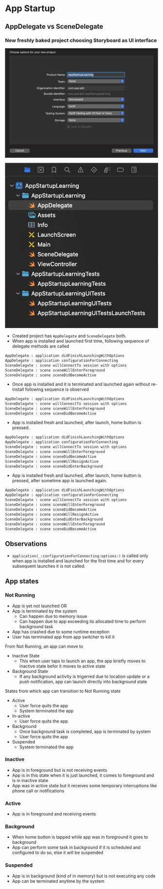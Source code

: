# App Startup

## AppDelegate vs SceneDelegate

### New freshly baked project choosing Storyboard as UI interface

![Xcode new project](resources/xcode-new-project-storyboard-swift.png "Xcode new project")


![Default files](resources/xcode-created-new-project-storyboard-default-files.png "Default files")


- Created project has `AppDelegate` and `SceneDelegate` both.
- When app is installed and launched first time, following sequence of delegate methods are called

```
AppDelegate : application didFinishLaunchingWithOptions
AppDelegate : application configurationForConnecting
SceneDelegate : scene willConnectTo session with options
SceneDelegate : scene sceneWillEnterForeground
SceneDelegate : scene sceneDidBecomeActive
```

- Once app is installed and it is terminated and launched again without re-install following sequence is observed

```
AppDelegate : application didFinishLaunchingWithOptions
SceneDelegate : scene willConnectTo session with options
SceneDelegate : scene sceneWillEnterForeground
SceneDelegate : scene sceneDidBecomeActive
```

- App is installed fresh and launched, after launch, home button is pressed.

```
AppDelegate : application didFinishLaunchingWithOptions
AppDelegate : application configurationForConnecting
SceneDelegate : scene willConnectTo session with options
SceneDelegate : scene sceneWillEnterForeground
SceneDelegate : scene sceneDidBecomeActive
SceneDelegate : scene sceneWillResignActive
SceneDelegate : scene sceneDidEnterBackground
```

- App is installed fresh and launched, after launch, home button is pressed, after sometime app is launched again.

```
AppDelegate : application didFinishLaunchingWithOptions
AppDelegate : application configurationForConnecting
SceneDelegate : scene willConnectTo session with options
SceneDelegate : scene sceneWillEnterForeground
SceneDelegate : scene sceneDidBecomeActive
SceneDelegate : scene sceneWillResignActive
SceneDelegate : scene sceneDidEnterBackground
SceneDelegate : scene sceneWillEnterForeground
SceneDelegate : scene sceneDidBecomeActive
```


## Observations

- `application(_:configurationForConnecting:options:)` is called only when app is installed and launched for the first time
and for every subsequent launches it is not called.


## App states

### Not Running
- App is yet not launched OR
- App is terminated by the system
    - Can happen due to memory issue
    - Can happen due to app exceeding its allocated time to perform background task
- App has crashed due to some runtime exception
- User has terminated app from app switcher to kill it

From Not Running, an app can move to
- Inactive State
    - This when user taps to launch an app, the app briefly moves to inactive state befor it moves to active state
- Background State
    - If any background activity is trigerred due to location update or a push notification, app can launch directly into
    background state

States from which app can transition to Not Running state
- Active
    - User force quits the app
    - System terminated the app
- In-active
    - User force quits the app
- Background
    - Once background task is completed, app is terminated by system
    - User force quits the app
- Suspended
    - System terminated the app

### Inactive
- App is in foreground but is not receiving events
- App is in this state when it is just launched, it comes to foreground and is in inactive state
- App was in active state but it receives some temporary interruptions like phone call or notifications

### Active
- App is in foreground and receiving events

### Background
- When home button is tapped while app was in foreground it goes to background
- App can perform some task in background if it is scheduled and configured to do so, else it will be suspended

### Suspended
- App is in background (kind of in memory) but is not executing any code
- App can be terminated anytime by the system
